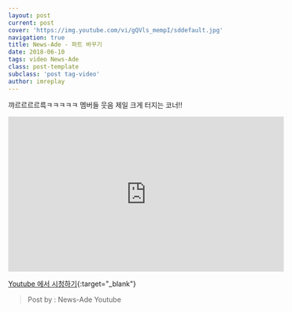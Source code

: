 ```yaml
---
layout: post
current: post
cover: 'https://img.youtube.com/vi/gQVls_mempI/sddefault.jpg'
navigation: true
title: News-Ade - 파트 바꾸기
date: 2018-06-10
tags: video News-Ade
class: post-template
subclass: 'post tag-video'
author: imreplay
---
```




꺄르르르르륵ㅋㅋㅋㅋㅋ 멤버들 웃음 제일 크게 터지는 코너!!

<iframe width="560" height="315" src="https://www.youtube.com/embed/gQVls_mempI?rel=0" frameborder="0" allow="autoplay; encrypted-media" allowfullscreen></iframe>

[Youtube 에서 시청하기](https://www.youtube.com/watch?v=gQVls_mempI){:target="_blank"}

> Post by : News-Ade Youtube